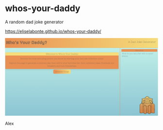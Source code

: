 # whos-your-daddy
A random dad joke generator

https://eliselabonte.github.io/whos-your-daddy/

![site screenshot](assets/dad_screenshot.png)

Alex 